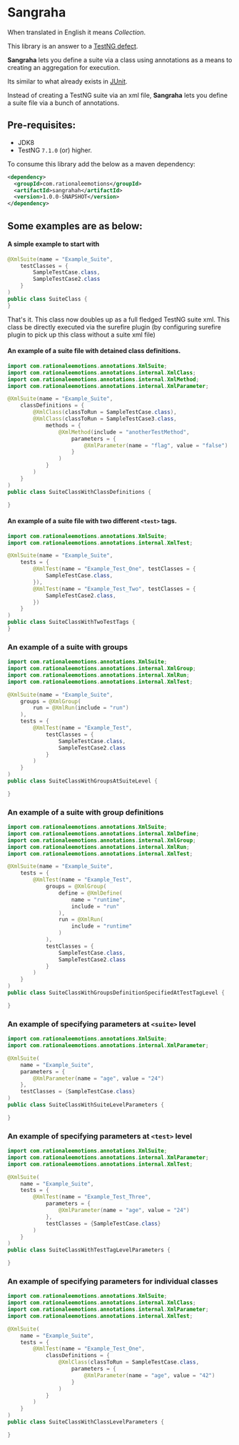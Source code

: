 # Sangraha

When translated in English it means *Collection*.

This library is an answer to a [TestNG defect](https://github.com/cbeust/testng/issues/2331).

**Sangraha** lets you define a suite via a class using annotations as a means to creating an aggregation for execution. 

Its similar to what already exists in [JUnit](https://github.com/junit-team/junit4/wiki/aggregating-tests-in-suites).

Instead of creating a TestNG suite via an xml file, **Sangraha** lets you define a suite file via a bunch of annotations.

## Pre-requisites:

* JDK8
* TestNG `7.1.0` (or) higher.

To consume this library add the below as a maven dependency:

```xml
<dependency>
  <groupId>com.rationaleemotions</groupId>
  <artifactId>sangrahah</artifactId>
  <version>1.0.0-SNAPSHOT</version>
</dependency>
```

## Some examples are as below:

#### A simple example to start with

```java
@XmlSuite(name = "Example_Suite",
    testClasses = {
        SampleTestCase.class,
        SampleTestCase2.class
    }
)
public class SuiteClass {
}
```

That's it. This class now doubles up as a full fledged TestNG suite xml. This class be directly executed via the surefire plugin (by configuring surefire plugin to pick up this class without a suite xml file)

#### An example of a suite file with detained class definitions.

```java
import com.rationaleemotions.annotations.XmlSuite;
import com.rationaleemotions.annotations.internal.XmlClass;
import com.rationaleemotions.annotations.internal.XmlMethod;
import com.rationaleemotions.annotations.internal.XmlParameter;

@XmlSuite(name = "Example_Suite",
    classDefinitions = {
        @XmlClass(classToRun = SampleTestCase.class),
        @XmlClass(classToRun = SampleTestCase3.class,
            methods = {
                @XmlMethod(include = "anotherTestMethod",
                    parameters = {
                        @XmlParameter(name = "flag", value = "false")
                    }
                )
            }
        )
    }
)
public class SuiteClassWithClassDefinitions {

}
```

#### An example of a suite file with two different `<test>` tags.

```java
import com.rationaleemotions.annotations.XmlSuite;
import com.rationaleemotions.annotations.internal.XmlTest;

@XmlSuite(name = "Example_Suite",
    tests = {
        @XmlTest(name = "Example_Test_One", testClasses = {
            SampleTestCase.class,
        }),
        @XmlTest(name = "Example_Test_Two", testClasses = {
            SampleTestCase2.class,
        })
    }
)
public class SuiteClassWithTwoTestTags {
}
```

### An example of a suite with groups

```java
import com.rationaleemotions.annotations.XmlSuite;
import com.rationaleemotions.annotations.internal.XmlGroup;
import com.rationaleemotions.annotations.internal.XmlRun;
import com.rationaleemotions.annotations.internal.XmlTest;

@XmlSuite(name = "Example_Suite",
    groups = @XmlGroup(
        run = @XmlRun(include = "run")
    ),
    tests = {
        @XmlTest(name = "Example_Test",
            testClasses = {
                SampleTestCase.class,
                SampleTestCase2.class
            }
        )
    }
)
public class SuiteClassWithGroupsAtSuiteLevel {

}
```

### An example of a suite with group definitions

```java
import com.rationaleemotions.annotations.XmlSuite;
import com.rationaleemotions.annotations.internal.XmlDefine;
import com.rationaleemotions.annotations.internal.XmlGroup;
import com.rationaleemotions.annotations.internal.XmlRun;
import com.rationaleemotions.annotations.internal.XmlTest;

@XmlSuite(name = "Example_Suite",
    tests = {
        @XmlTest(name = "Example_Test",
            groups = @XmlGroup(
                define = @XmlDefine(
                    name = "runtime",
                    include = "run"
                ),
                run = @XmlRun(
                    include = "runtime"
                )
            ),
            testClasses = {
                SampleTestCase.class,
                SampleTestCase2.class
            }
        )
    }
)
public class SuiteClassWithGroupsDefinitionSpecifiedAtTestTagLevel {

}
```

### An example of specifying parameters at `<suite>` level

```java
import com.rationaleemotions.annotations.XmlSuite;
import com.rationaleemotions.annotations.internal.XmlParameter;

@XmlSuite(
    name = "Example_Suite",
    parameters = {
        @XmlParameter(name = "age", value = "24")
    },
    testClasses = {SampleTestCase.class}
)
public class SuiteClassWithSuiteLevelParameters {

}

```

### An example of specifying parameters at `<test>` level

```java
import com.rationaleemotions.annotations.XmlSuite;
import com.rationaleemotions.annotations.internal.XmlParameter;
import com.rationaleemotions.annotations.internal.XmlTest;

@XmlSuite(
    name = "Example_Suite",
    tests = {
        @XmlTest(name = "Example_Test_Three",
            parameters = {
                @XmlParameter(name = "age", value = "24")
            },
            testClasses = {SampleTestCase.class}
        )
    }
)
public class SuiteClassWithTestTagLevelParameters {

}

```

### An example of specifying parameters for individual classes

```java
import com.rationaleemotions.annotations.XmlSuite;
import com.rationaleemotions.annotations.internal.XmlClass;
import com.rationaleemotions.annotations.internal.XmlParameter;
import com.rationaleemotions.annotations.internal.XmlTest;

@XmlSuite(
    name = "Example_Suite",
    tests = {
        @XmlTest(name = "Example_Test_One",
            classDefinitions = {
                @XmlClass(classToRun = SampleTestCase.class,
                    parameters = {
                        @XmlParameter(name = "age", value = "42")
                    }
                )
            }
        )
    }
)
public class SuiteClassWithClassLevelParameters {

}

```
